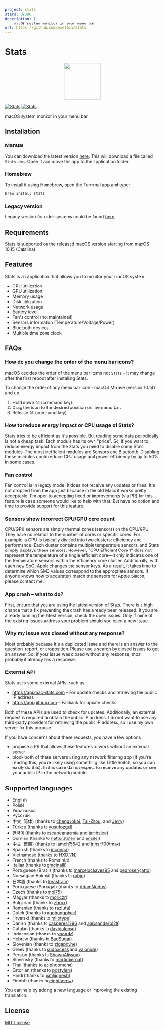 ```yaml
---
project: stats
stars: 32396
description: |-
    macOS system monitor in your menu bar
url: https://github.com/exelban/stats
---
```


# Stats

<a href="https://github.com/exelban/stats/releases"><p align="center"><img src="https://github.com/exelban/stats/raw/master/Stats/Supporting%20Files/Assets.xcassets/AppIcon.appiconset/icon_256x256.png" width="120"></p></a>

[![Stats](https://serhiy.s3.eu-central-1.amazonaws.com/Github_repo/stats/menus%3Fv2.3.2.png?v1)](https://github.com/exelban/stats/releases)
[![Stats](https://serhiy.s3.eu-central-1.amazonaws.com/Github_repo/stats/popups%3Fv2.3.2.png?v3)](https://github.com/exelban/stats/releases)

macOS system monitor in your menu bar

## Installation
### Manual
You can download the latest version [here](https://github.com/exelban/stats/releases/latest/download/Stats.dmg).
This will download a file called `Stats.dmg`. Open it and move the app to the application folder.

### Homebrew
To install it using Homebrew, open the Terminal app and type:
```bash
brew install stats
```

### Legacy version
Legacy version for older systems could be found [here](https://mac-stats.com/downloads).

## Requirements
Stats is supported on the released macOS version starting from macOS 10.15 (Catalina).

## Features
Stats is an application that allows you to monitor your macOS system.

 - CPU utilization
 - GPU utilization
 - Memory usage
 - Disk utilization
 - Network usage
 - Battery level
 - Fan's control (not maintained)
 - Sensors information (Temperature/Voltage/Power)
 - Bluetooth devices
 - Multiple time zone clock

## FAQs

### How do you change the order of the menu bar icons?
macOS decides the order of the menu bar items not `Stats` - it may change after the first reboot after installing Stats.

To change the order of any menu bar icon - macOS Mojave (version 10.14) and up.

1. Hold down ⌘ (command key).
2. Drag the icon to the desired position on the menu bar.
3. Release ⌘ (command key)

### How to reduce energy impact or CPU usage of Stats?
Stats tries to be efficient as it's possible. But reading some data periodically is not a cheap task. Each module has its own "price". So, if you want to reduce energy impact from the Stats you need to disable some Stats modules. The most inefficient modules are Sensors and Bluetooth. Disabling these modules could reduce CPU usage and power efficiency by up to 50% in some cases.

### Fan control
Fan control is in legacy mode. It does not receive any updates or fixes. It's not dropped from the app just because in the old Macs it works pretty acceptable. I'm open to accepting fixed or improvements (via PR) for this feature in case someone would like to help with that. But have no option and time to provide support for this feature.

### Sensors show incorrect CPU/GPU core count
CPU/GPU sensors are simply thermal zones (sensors) on the CPU/GPU. They have no relation to the number of cores or specific cores.
For example, a CPU is typically divided into two clusters: efficiency and performance. Each cluster contains multiple temperature sensors, and Stats simply displays these sensors. However, "CPU Efficient Core 1" does not represent the temperature of a single efficient core—it only indicates one of the temperature sensors within the efficiency core cluster.
Additionally, with each new SoC, Apple changes the sensor keys. As a result, it takes time to determine which SMC values correspond to the appropriate sensors. If anyone knows how to accurately match the sensors for Apple Silicon, please contact me.

### App crash – what to do?
First, ensure that you are using the latest version of Stats. There is a high chance that a fix preventing the crash has already been released. If you are already running the latest version, check the open issues. Only if none of the existing issues address your problem should you open a new issue.

### Why my issue was closed without any response?
Most probably because it's a duplicated issue and there is an answer to the question, report, or proposition. Please use a search by closed issues to get an answer.
So, if your issue was closed without any response, most probably it already has a response.

### External API
Stats uses some external APIs, such as:

- https://api.mac-stats.com – For update checks and retrieving the public IP address
- https://api.github.com – Fallback for update checks

Both of these APIs are used to check for updates. Additionally, an external request is required to obtain the public IP address. I do not want to use any third-party providers for retrieving the public IP address, so I use my own server for this purpose.

If you have concerns about these requests, you have a few options:

- propose a PR that allows these features to work without an external server
- block both of these servers using any network filtering app (if you're reading this, you're likely using something like Little Snitch, so you can easily do this). In this case do not expect to receive any updates or see your public IP in the network module.


## Supported languages
- English
- Polski
- Українська
- Русский
- 中文 (简体) (thanks to [chenguokai](https://github.com/chenguokai), [Tai-Zhou](https://github.com/Tai-Zhou), and [Jerry](https://github.com/Jerry23011))
- Türkçe (thanks to [yusufozgul](https://github.com/yusufozgul))
- 한국어 (thanks to [escapeanaemia](https://github.com/escapeanaemia) and [iamhslee](https://github.com/iamhslee))
- German (thanks to [natterstefan](https://github.com/natterstefan) and [aneitel](https://github.com/aneitel))
- 中文 (繁體) (thanks to [iamch15542](https://github.com/iamch15542) and [jrthsr700tmax](https://github.com/jrthsr700tmax))
- Spanish (thanks to [jcconca](https://github.com/jcconca))
- Vietnamese (thanks to [HXD.VN](https://github.com/xuandung38))
- French (thanks to [RomainLt](https://github.com/RomainLt))
- Italian (thanks to [gmcinalli](https://github.com/gmcinalli))
- Portuguese (Brazil) (thanks to [marcelochaves95](https://github.com/marcelochaves95) and [pedroserigatto](https://github.com/pedroserigatto))
- Norwegian Bokmål (thanks to [rubjo](https://github.com/rubjo))
- 日本語 (thanks to [treastrain](https://github.com/treastrain))
- Portuguese (Portugal) (thanks to [AdamModus](https://github.com/AdamModus))
- Czech (thanks to [mpl75](https://github.com/mpl75))
- Magyar (thanks to [moriczr](https://github.com/moriczr))
- Bulgarian (thanks to [zbrox](https://github.com/zbrox))
- Romanian (thanks to [razluta](https://github.com/razluta))
- Dutch (thanks to [ngohungphuc](https://github.com/ngohungphuc))
- Hrvatski (thanks to [milotype](https://github.com/milotype))
- Danish (thanks to [casperes1996](https://github.com/casperes1996) and [aleksanderbl29](https://github.com/aleksanderbl29))
- Catalan (thanks to [davidalonso](https://github.com/davidalonso))
- Indonesian (thanks to [yooody](https://github.com/yooody))
- Hebrew (thanks to [BadSugar](https://github.com/BadSugar))
- Slovenian (thanks to [zigapovhe](https://github.com/zigapovhe))
- Greek (thanks to [sudoxcess](https://github.com/sudoxcess) and [vaionicle](https://github.com/vaionicle))
- Persian (thanks to [ShawnAlisson](https://github.com/ShawnAlisson))
- Slovenský (thanks to [martinbernat](https://github.com/martinbernat))
- Thai (thanks to [apiphoomchu](https://github.com/apiphoomchu))
- Estonian (thanks to [postylem](https://github.com/postylem))
- Hindi (thanks to [patiljignesh](https://github.com/patiljignesh))
- Finnish (thanks to [eightscrow](https://github.com/eightscrow))

You can help by adding a new language or improving the existing translation.

## License
[MIT License](https://github.com/exelban/stats/blob/master/LICENSE)


